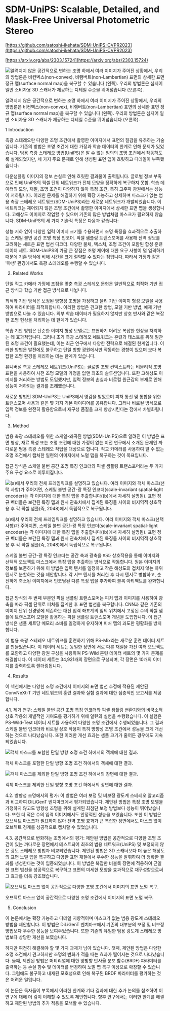 # SDM-UniPS: Scalable, Detailed, and Mask-Free Universal Photometric Stereo

[https://github.com/satoshi-ikehata/SDM-UniPS-CVPR2023](https://github.com/satoshi-ikehata/SDM-UniPS-CVPR2023)

[https://arxiv.org/abs/2303.15724](https://arxiv.org/abs/2303.15724)

![알려지지 않은 공간적으로 변하는 조명 하에서 여러 이미지가 주어진 상황에서, 우리의 방법론은 비컨벡스(non-convex), 비램버트(non-Lambertian) 표면의 상세한 표면 정규 맵(surface normal map)을 복구할 수 있습니다 (왼쪽). 우리의 방법론은 심지어 일반 소비자용 3D 스캐너가 제공하는 디테일 수준을 뛰어넘습니다 (오른쪽).](SDM-UniPS%20Scalable,%20Detailed,%20and%20Mask-Free%20Univer%20673e9bc582564c61bbcbe3fa7630ded0/Untitled.png)

알려지지 않은 공간적으로 변하는 조명 하에서 여러 이미지가 주어진 상황에서, 우리의 방법론은 비컨벡스(non-convex), 비램버트(non-Lambertian) 표면의 상세한 표면 정규 맵(surface normal map)을 복구할 수 있습니다 (왼쪽). 우리의 방법론은 심지어 일반 소비자용 3D 스캐너가 제공하는 디테일 수준을 뛰어넘습니다 (오른쪽).

1 Introduction

측광 스테레오란 다양한 조명 조건에서 촬영한 이미지에서 표면의 질감을 유추하는 기술입니다. 기존의 방법은 조명 조건에 대한 가정과 학습 데이터의 한계로 인해 문제가 있었습니다. 범용 측광 스테레오 방법(UniPS)은 알 수 없는 임의의 조명 조건에서 작동하도록 설계되었지만, 세 가지 주요 문제로 인해 생성된 표면 맵이 흐릿하고 디테일이 부족했습니다:

다운샘플링 이미지의 정보 손실로 인해 흐릿한 결과물이 출력됩니다.
글로벌 정보 부족으로 인해 UniPS의 픽셀 단위 네트워크가 전체 모양을 정확하게 복구하지 못함.
학습 데이터의 모양, 재질, 조명 조건이 다양하지 않아 특정 조건, 특히 고주파 광원에서는 성능이 저하됩니다.
이러한 문제를 해결하기 위해 확장 가능하고 상세하며 마스크가 없는 범용 측광 스테레오 네트워크(SDM-UniPS)라는 새로운 네트워크가 개발되었습니다. 이 네트워크는 제어되지 않은 조명 조건에서 촬영한 이미지에서 상세한 표면 맵을 생성합니다. 고해상도 이미지로 작업할 수 있으며 기존의 많은 방법처럼 마스크가 필요하지 않습니다. SDM-UniPS의 세 가지 기술적 특징은 다음과 같습니다:

성능 저하 없이 다양한 입력 이미지 크기를 수용하면서 조명 특징을 효과적으로 추출하는 스케일 불변 공간 조명 특징 인코더.
픽셀 샘플링 트랜스포머를 사용해 전역 정보를 고려하는 새로운 표면 법선 디코더.
다양한 물체, 텍스처, 조명 조건이 포함된 합성 훈련 데이터 세트.
SDM-UniPS의 가장 큰 장점은 조명 제어에 대한 요구 사항이 덜 엄격하기 때문에 기존 방식에 비해 시간을 크게 절약할 수 있다는 점입니다. 따라서 가정과 같은 '야생' 환경에서도 측광 스테레오를 수행할 수 있습니다.

2. Related Works

단일 직교 카메라 가정에 초점을 맞춘 측광 스테레오 문헌은 일반적으로 최적화 기반 접근 방식과 학습 기반 접근 방식으로 나뉩니다.

최적화 기반 방식은 보정된 방향성 조명을 가정하고 물리 기반 이미지 형성 모델을 사용하여 파라미터를 최적화합니다. 이러한 방법은 견고한 방법, 모델 기반 방법, 예제 기반 방법으로 나눌 수 있습니다. 외부 학습 데이터가 필요하지 않지만 상호 반사와 같은 복잡한 조명 현상을 처리하는 데 한계가 있습니다.

학습 기반 방법은 단순한 이미지 형성 모델로는 표현하기 어려운 복잡한 현상을 처리하는 데 효과적입니다. 그러나 초기 측광 스테레오 네트워크는 훈련과 테스트를 위해 일관된 조명 조건이 필요했는데, 이는 최근 연구에서 다양한 전략으로 해결된 한계입니다. 이러한 방법은 발전에도 불구하고 단일 방향 광원에서만 작동하는 경향이 있으며 보다 복잡한 조명 환경을 처리하는 데는 한계가 있습니다.

유니버설 측광 스테레오 네트워크(UniPS)는 글로벌 조명 컨텍스트라는 비물리적 조명 표현을 사용하여 사전 조명 모델의 가정을 없앤 최초의 솔루션입니다. 또한 고해상도 이미지를 처리하는 방법도 도입했지만, 입력 정보의 손실과 비로컬 원근감의 부재로 인해 성능이 저하되는 결과를 초래했습니다.

새로운 방법인 SDM-UniPS는 UniPS에서 영감을 받았으며 피처 통신 및 통합을 위한 트랜스포머 사용과 같은 몇 가지 기본 아이디어를 공유합니다. 그러나 비로컬 방식으로 입력 정보를 완전히 활용함으로써 재구성 품질을 크게 향상시킨다는 점에서 차별화됩니다.

3. Method

범용 측광 스테레오를 위한 스케일-왜곡된 방법(SDM-UniPS)으로 알려진 이 방법은 표면 형상, 재료 특성 또는 조명 조건에 대한 가정이 없는 이전 연구에서 소개된 문제인 까다로운 범용 측광 스테레오 작업을 대상으로 합니다. 직교 카메라를 사용하여 알 수 없는 조명 조건에서 캡처한 일련의 이미지에서 노멀 맵을 복구하는 것이 목표입니다.

접근 방식은 스케일 불변 공간 조명 특징 인코더와 픽셀 샘플링 트랜스포머라는 두 가지 주요 구성 요소로 이루어집니다.

![(a)에서 우리의 전체 프레임워크를 설명하고 있습니다. 여러 이미지와 객체 마스크(선택 사항)가 주어지면, 스케일 불변 공간-광 특징 인코더(scale-invariant spatial-light encoder)는 각 이미지에 대한 특징 맵을 추출합니다((b)에서 자세히 설명됨). 표면 정규 벡터들은 보간된 특징 맵과 원시 관측치에서 집계된 특징들 사이의 비지역적 상호작용 후 각 픽셀 샘플(즉, 2048)에서 독립적으로 복구됩니다.](SDM-UniPS%20Scalable,%20Detailed,%20and%20Mask-Free%20Univer%20673e9bc582564c61bbcbe3fa7630ded0/Untitled%201.png)

(a)에서 우리의 전체 프레임워크를 설명하고 있습니다. 여러 이미지와 객체 마스크(선택 사항)가 주어지면, 스케일 불변 공간-광 특징 인코더(scale-invariant spatial-light encoder)는 각 이미지에 대한 특징 맵을 추출합니다((b)에서 자세히 설명됨). 표면 정규 벡터들은 보간된 특징 맵과 원시 관측치에서 집계된 특징들 사이의 비지역적 상호작용 후 각 픽셀 샘플(즉, 2048)에서 독립적으로 복구됩니다.

스케일 불변 공간-광 특징 인코더는 공간 축과 광축을 따라 상호작용을 통해 이미지와 선택적 오브젝트 마스크에서 특징 맵을 추출하는 방식으로 작동합니다. 원본 이미지의 정보를 보존하기 위해 이 방법은 입력 텐서를 일정하고 작은 해상도의 겹치지 않는 하위 텐서로 분할하는 것을 제안합니다. 각 서브 텐서를 처리한 후 다시 텐서로 병합하고, 순진하게 축소된 이미지에서 인코딩된 다른 특징 맵을 추가하여 블록 아티팩트를 완화합니다.

접근 방식의 두 번째 부분인 픽셀 샘플링 트랜스포머는 피처 맵과 이미지를 사용하여 광축을 따라 픽셀 단위로 피처를 집계한 후 표면 법선을 복구합니다. CNN과 같은 기존의 이미지 단위 신경망에 의존하는 대신 입력 좌표계의 임의 위치에서 고정된 수의 픽셀 샘플에 트랜스포머 모델을 활용하는 픽셀 샘플링 트랜스포머 개념을 도입합니다. 이 접근 방식은 샘플 세트당 메모리 소비를 일정하게 유지하며 피처 맵의 과도한 평활화를 방지합니다.

이 범용 측광 스테레오 네트워크를 훈련하기 위해 PS-Mix라는 새로운 훈련 데이터 세트를 만들었습니다. 이 데이터 세트는 동일한 장면에 서로 다른 재질을 가진 여러 오브젝트를 포함하고 다양한 광원 구성을 사용하여 PS-Wild 훈련 데이터 세트의 몇 가지 문제를 해결합니다. 이 데이터 세트는 34,921개의 장면으로 구성되며, 각 장면은 10개의 이미지를 출력하도록 렌더링됩니다.

4. Results

이 섹션에서는 다양한 조명 조건에서 이미지의 표면 법선 추정에 적용된 제안된 ConvNeXt-T 기반 네트워크의 훈련 결과와 실험 결과에 대한 심층적인 보고서를 제공합니다.

4.1. 제거 연구: 스케일 불변 공간 조명 특징 인코더와 픽셀 샘플링 변환기와의 비국소적 상호 작용의 개별적인 기여도를 평가하기 위해 일련의 실험을 수행했습니다. 이 실험은 PS-Wild-Test 데이터 세트를 사용하여 다양한 조명 조건에서 수행되었습니다. 그 결과 스케일 불변 인코더와 비로컬 상호 작용이 특히 방향성 조명 조건에서 성능을 크게 개선하는 것으로 나타났습니다. 또한 이러한 개선 효과는 샘플 크기가 줄어든 경우에도 지속되었습니다.

![객체 마스크를 포함한 단일 방향 조명 조건 하에서의 객체에 대한 결과.](SDM-UniPS%20Scalable,%20Detailed,%20and%20Mask-Free%20Univer%20673e9bc582564c61bbcbe3fa7630ded0/Untitled%202.png)

객체 마스크를 포함한 단일 방향 조명 조건 하에서의 객체에 대한 결과.

![객체 마스크를 제외한 단일 방향 조명 조건 하에서의 장면에 대한 결과.](SDM-UniPS%20Scalable,%20Detailed,%20and%20Mask-Free%20Univer%20673e9bc582564c61bbcbe3fa7630ded0/Untitled%203.png)

객체 마스크를 제외한 단일 방향 조명 조건 하에서의 장면에 대한 결과.

4.2. 방향성 조명에서의 평가: 이 방법은 여러 보정 및 비보정 광도계 스테레오 알고리즘과 비교하여 DiLiGenT 벤치마크에서 평가되었습니다. 제안된 방법은 특정 조명 모델을 가정하지 않고도 방향성 조명을 위해 설계된 최첨단 보정 방법보다 성능이 뛰어났습니다. 또한 더 적은 수의 입력 이미지에서도 안정적인 성능을 보였습니다. 또한 이 방법은 오브젝트 마스크가 필요하지 않아 전역 조명 효과가 큰 복잡한 장면에서도 마스크 없이 오브젝트 경계를 성공적으로 캡처할 수 있었습니다.

4.3. 공간적으로 변화하는 조명에서의 평가: 제안된 방법은 공간적으로 다양한 조명 조건이 있는 까다로운 장면에서 테스트되어 최초의 범용 네트워크(UniPS) 및 보정되지 않은 광도 스테레오 방법과 비교되었습니다. 제안된 방법은 3D 스캐너보다 더 높은 해상도의 표면 노멀 맵을 복구하고 다양한 표면 재질에서 우수한 성능을 발휘하여 더 정확한 결과를 생성한다는 것이 입증되었습니다. 이 방법은 복잡한 비볼록 장면에 적용하여 균일한 표면 법선을 성공적으로 복구하고 표면의 미세한 모양을 효과적으로 재구성함으로써 그 효과를 더욱 강조했습니다.

![오브젝트 마스크 없이 공간적으로 다양한 조명 조건에서 이미지의 표면 노멀 복구.](SDM-UniPS%20Scalable,%20Detailed,%20and%20Mask-Free%20Univer%20673e9bc582564c61bbcbe3fa7630ded0/Untitled%204.png)

오브젝트 마스크 없이 공간적으로 다양한 조명 조건에서 이미지의 표면 노멀 복구.

5. Conclusion

이 논문에서는 확장 가능하고 디테일 지향적이며 마스크가 없는 범용 광도계 스테레오 방법을 제안합니다. 이 방법은 DiLiGenT 벤치마크에서 기존의 대부분의 보정 및 비보정 방법보다 우수한 성능을 보여주었습니다. 또한 기존의 유일한 범용 광도계 스테레오 방법보다 상당한 개선을 보였습니다.

하지만 여전히 해결해야 할 몇 가지 과제가 남아 있습니다. 첫째, 제안된 방법은 다양한 조명 조건에서 견고하지만 조명의 변화가 적을 때는 효과가 떨어지는 것으로 나타났습니다. 둘째, 제안된 방법은 머티리얼에 대한 양방향 반사율 분포 함수(BRDF) 파라미터를 출력하는 등 손실 함수 및 데이터를 변경하여 노멀 맵 복구 이상으로 확장할 수 있습니다. 그럼에도 불구하고 내재된 모호성으로 인해 복구된 BRDF 파라미터를 평가하는 것은 어려운 일입니다.

이 논문은 독자들이 부록에서 이러한 한계와 기타 결과에 대한 추가 논의를 참조하여 이 연구에 대해 더 깊이 이해할 수 있도록 제안합니다. 향후 연구에서는 이러한 한계를 해결하고 제안된 방법의 추가 적용을 모색할 수 있습니다.